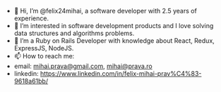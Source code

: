 - 👋 Hi, I’m @felix24mihai, a software developer with 2.5 years of experience.
- 👀 I’m interested in software development products and I love solving data structures and algorithms problems.
- 🌱 I’m a Ruby on Rails Developer with knowledge about React, Redux, ExpressJS, NodeJS.
- 📫 How to reach me:
- email: mihai.prava@gmail.com, mihai@prava.ro
- linkedin: https://www.linkedin.com/in/felix-mihai-prav%C4%83-9618a61bb/

<!---
felix24mihai/felix24mihai is a ✨ special ✨ repository because its `README.md` (this file) appears on your GitHub profile.
You can click the Preview link to take a look at your changes.
--->
